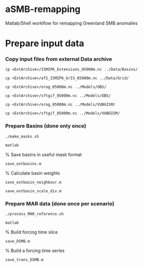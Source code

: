 # aSMB-remapping
Matlab/Shell workflow for remapping Greenland SMB anomalies

# Prepare input data 

### Copy input files from external Data archive 
```cp <ExtArchive>/ISMIP6_Extensions_05000m.nc ../Data/Basins/```

```cp <ExtArchive>/af2_ISMIP6_GrIS_05000m.nc ../Data/Grid/```

```cp <ExtArchive>/orog_05000m.nc ../Models/OBS/```

```cp <ExtArchive>/sftgif_05000m.nc ../Models/OBS/```

```cp <ExtArchive>/orog_05000m.nc ../Models/VUBGISM/```

```cp <ExtArchive>/sftgif_05000m.nc ../Models/VUBGISM/```

### Prepare Basins (done only once)

`./make_masks.sh`

`matlab`

% Save basins in useful mask format 

`save_extbasins.m`

% Calculate basin weights

`save_extbasin_neighbour.m`

`save_extbasin_scale_div.m`


### Prepare MAR data (done once per scenario) 

`./process_MAR_reference.sh`

`matlab`

% Build forcing time slice

`save_DSMB.m`

% Build a forcing time series 

`save_trans_DSMB.m`

